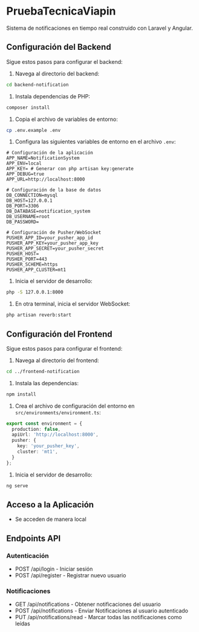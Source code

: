 # PruebaTecnicaViapin

Sistema de notificaciones en tiempo real construido con Laravel y Angular.

## Configuración del Backend

Sigue estos pasos para configurar el backend:

1. Navega al directorio del backend:

```bash
cd backend-notification
```

1. Instala dependencias de PHP:

```bash
composer install
```

1. Copia el archivo de variables de entorno:

```bash
cp .env.example .env
```

1. Configura las siguientes variables de entorno en el archivo `.env`:

```env
# Configuración de la aplicación
APP_NAME=NotificationSystem
APP_ENV=local
APP_KEY= # Generar con php artisan key:generate
APP_DEBUG=true
APP_URL=http://localhost:8000

# Configuración de la base de datos
DB_CONNECTION=mysql
DB_HOST=127.0.0.1
DB_PORT=3306
DB_DATABASE=notification_system
DB_USERNAME=root
DB_PASSWORD=

# Configuración de Pusher/WebSocket
PUSHER_APP_ID=your_pusher_app_id
PUSHER_APP_KEY=your_pusher_app_key
PUSHER_APP_SECRET=your_pusher_secret
PUSHER_HOST=
PUSHER_PORT=443
PUSHER_SCHEME=https
PUSHER_APP_CLUSTER=mt1

```

1. Inicia el servidor de desarrollo:

```bash
php -S 127.0.0.1:8000
```

1. En otra terminal, inicia el servidor WebSocket:

```bash
php artisan reverb:start
```

## Configuración del Frontend

Sigue estos pasos para configurar el frontend:

1. Navega al directorio del frontend:

```bash
cd ../frontend-notification
```

1. Instala las dependencias:

```bash
npm install
```

1. Crea el archivo de configuración del entorno en `src/environments/environment.ts`:

```typescript
export const environment = {
  production: false,
  apiUrl: 'http://localhost:8000',
  pusher: {
    key: 'your_pusher_key',
    cluster: 'mt1',
  }
};
```

1. Inicia el servidor de desarrollo:

```bash
ng serve
```

## Acceso a la Aplicación

- Se acceden de manera local

## Endpoints API

### Autenticación

- POST /api/login - Iniciar sesión
- POST /api/register - Registrar nuevo usuario

### Notificaciones

- GET /api/notifications  - Obtener notificaciones del usuario
- POST /api/notifications - Enviar Notificaciones al usuario autenticado
- PUT /api/notifications/read - Marcar todas las notificaciones como leídas